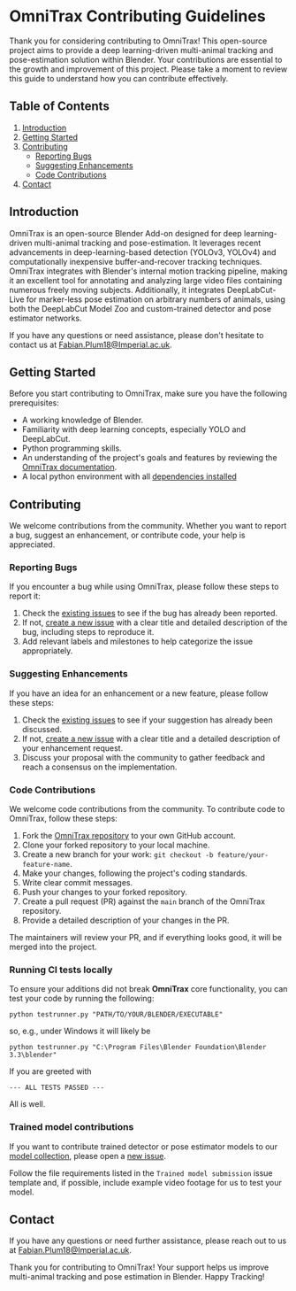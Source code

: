# OmniTrax Contributing Guidelines

Thank you for considering contributing to OmniTrax! This open-source project aims to provide a deep learning-driven multi-animal tracking and pose-estimation solution within Blender. Your contributions are essential to the growth and improvement of this project. Please take a moment to review this guide to understand how you can contribute effectively.

## Table of Contents

1. [Introduction](#introduction)
2. [Getting Started](#getting-started)
3. [Contributing](#contributing)
    - [Reporting Bugs](#reporting-bugs)
    - [Suggesting Enhancements](#suggesting-enhancements)
    - [Code Contributions](#code-contributions)
4. [Contact](#contact)

## Introduction

OmniTrax is an open-source Blender Add-on designed for deep learning-driven multi-animal tracking and pose-estimation. It leverages recent advancements in deep-learning-based detection (YOLOv3, YOLOv4) and computationally inexpensive buffer-and-recover tracking techniques. OmniTrax integrates with Blender's internal motion tracking pipeline, making it an excellent tool for annotating and analyzing large video files containing numerous freely moving subjects. Additionally, it integrates DeepLabCut-Live for marker-less pose estimation on arbitrary numbers of animals, using both the DeepLabCut Model Zoo and custom-trained detector and pose estimator networks.

If you have any questions or need assistance, please don't hesitate to contact us at [Fabian.Plum18@Imperial.ac.uk](mailto:fabian.plum18@imperial.ac.uk).

## Getting Started

Before you start contributing to OmniTrax, make sure you have the following prerequisites:

- A working knowledge of Blender.
- Familiarity with deep learning concepts, especially YOLO and DeepLabCut.
- Python programming skills.
- An understanding of the project's goals and features by reviewing the [OmniTrax documentation](https://github.com/FabianPlum/OmniTrax/tree/main/docs).
- A local python environment with all [dependencies installed](requirements-dev.txt)

## Contributing

We welcome contributions from the community. Whether you want to report a bug, suggest an enhancement, or contribute code, your help is appreciated.

### Reporting Bugs

If you encounter a bug while using OmniTrax, please follow these steps to report it:

1. Check the [existing issues](https://github.com/FabianPlum/OmniTrax/issues) to see if the bug has already been reported.
2. If not, [create a new issue](https://github.com/FabianPlum/OmniTrax/issues/new/choose) with a clear title and detailed description of the bug, including steps to reproduce it.
3. Add relevant labels and milestones to help categorize the issue appropriately.

### Suggesting Enhancements

If you have an idea for an enhancement or a new feature, please follow these steps:

1. Check the [existing issues](https://github.com/FabianPlum/OmniTrax/issues) to see if your suggestion has already been discussed.
2. If not, [create a new issue](https://github.com/FabianPlum/OmniTrax/issues/new/choose) with a clear title and a detailed description of your enhancement request.
3. Discuss your proposal with the community to gather feedback and reach a consensus on the implementation.

### Code Contributions

We welcome code contributions from the community. To contribute code to OmniTrax, follow these steps:

1. Fork the [OmniTrax repository](https://github.com/FabianPlum/OmniTrax) to your own GitHub account.
2. Clone your forked repository to your local machine.
3. Create a new branch for your work: `git checkout -b feature/your-feature-name`.
4. Make your changes, following the project's coding standards.
5. Write clear commit messages.
6. Push your changes to your forked repository.
7. Create a pull request (PR) against the `main` branch of the OmniTrax repository.
8. Provide a detailed description of your changes in the PR.

The maintainers will review your PR, and if everything looks good, it will be merged into the project.

### Running CI tests locally

To ensure your additions did not break **OmniTrax** core functionality, you can test your code by running the following:

`python testrunner.py "PATH/TO/YOUR/BLENDER/EXECUTABLE"`

so, e.g., under Windows it will likely be

`python testrunner.py "C:\Program Files\Blender Foundation\Blender 3.3\blender"`

If you are greeted with 

`--- ALL TESTS PASSED ---`

All is well.

### Trained model contributions

If you want to contribute trained detector or pose estimator models to our 
[model collection](https://github.com/FabianPlum/OmniTrax/blob/main/docs/trained_networks.md),
please open a [new issue](https://github.com/FabianPlum/OmniTrax/issues/new/choose).

Follow the file requirements listed in the `Trained model submission` issue template and, if possible, include example 
video footage for us to test your model.

## Contact

If you have any questions or need further assistance, please reach out to us at [Fabian.Plum18@Imperial.ac.uk](mailto:fabian.plum18@imperial.ac.uk).

Thank you for contributing to OmniTrax! Your support helps us improve multi-animal tracking and pose estimation in Blender.
Happy Tracking!
